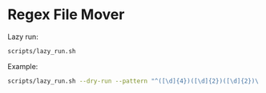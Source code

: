 # Regex File Mover

Lazy run:

```sh
scripts/lazy_run.sh
```

Example:

```sh
scripts/lazy_run.sh --dry-run --pattern "^([\d]{4})([\d]{2})([\d]{2})\.txt$"
```
